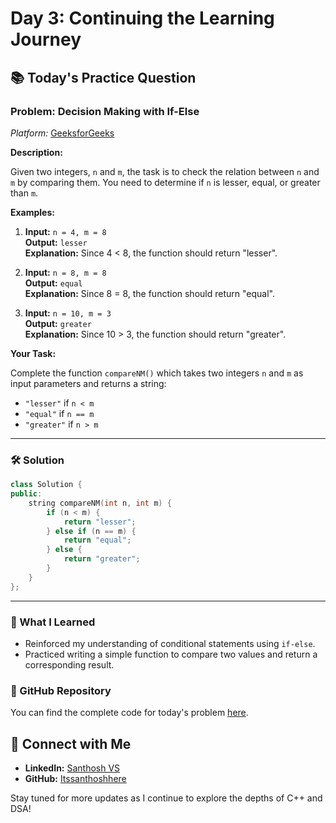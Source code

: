 # Day 3: Continuing the Learning Journey

## 📚 Today's Practice Question

### Problem: Decision Making with If-Else
*Platform:* [GeeksforGeeks](https://practice.geeksforgeeks.org/)

**Description:**

Given two integers, `n` and `m`, the task is to check the relation between `n` and `m` by comparing them. You need to determine if `n` is lesser, equal, or greater than `m`.

**Examples:**

1. **Input:** `n = 4, m = 8`  
   **Output:** `lesser`  
   **Explanation:** Since 4 < 8, the function should return "lesser".

2. **Input:** `n = 8, m = 8`  
   **Output:** `equal`  
   **Explanation:** Since 8 = 8, the function should return "equal".

3. **Input:** `n = 10, m = 3`  
   **Output:** `greater`  
   **Explanation:** Since 10 > 3, the function should return "greater".

**Your Task:**

Complete the function `compareNM()` which takes two integers `n` and `m` as input parameters and returns a string:
- `"lesser"` if `n < m`
- `"equal"` if `n == m`
- `"greater"` if `n > m`

---

### 🛠 Solution

```cpp
class Solution {
public:
    string compareNM(int n, int m) {
        if (n < m) {
            return "lesser";
        } else if (n == m) {
            return "equal";
        } else {
            return "greater";
        }
    }
};
```

---

### 🚀 What I Learned

- Reinforced my understanding of conditional statements using `if-else`.
- Practiced writing a simple function to compare two values and return a corresponding result.

### 🔗 GitHub Repository

You can find the complete code for today's problem [here](https://github.com/Itssanthoshhere/DSA/tree/main/C%2B%2B%20with%20DSA-learning-journey/Day%203%20-%20Mastering%20Conditional%20Statements%20in%20C%2B%2B). 

## 🔗 Connect with Me
- **LinkedIn:** [Santhosh VS](https://www.linkedin.com/in/thesanthoshvs/)
- **GitHub:** [Itssanthoshhere](https://github.com/Itssanthoshhere)

Stay tuned for more updates as I continue to explore the depths of C++ and DSA!

